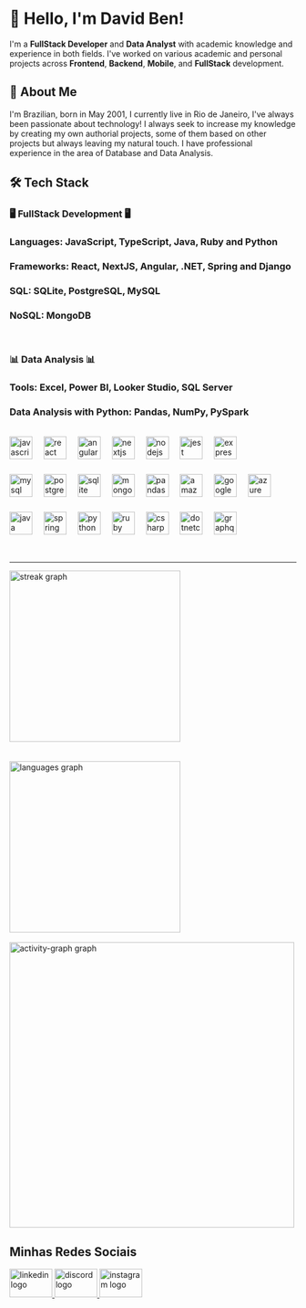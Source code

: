 <h1>👋 Hello, I'm David Ben!</h1> 

I'm a **FullStack Developer** and **Data Analyst** with academic knowledge and experience in both fields. I've worked on various academic and personal projects across **Frontend**, **Backend**, **Mobile**, and **FullStack** development.

<h2>🌱 About Me</h2>
I'm Brazilian, born in May 2001, I currently live in Rio de Janeiro, I've always been passionate about technology!
I always seek to increase my knowledge by creating my own authorial projects, some of them based on other projects but always leaving my natural touch.
I have professional experience in the area of ​​Database and Data Analysis.

<div>
<h2>🛠️ Tech Stack</h2>

### 🖥 FullStack Development 🖥
<h3>Languages: JavaScript, TypeScript, Java, Ruby and Python</h3>
<h3>Frameworks: React, NextJS, Angular, .NET, Spring and Django</h3>
<h3>SQL: SQLite, PostgreSQL, MySQL</h3>
<h3>NoSQL: MongoDB</h3>

<br>

### 📊 Data Analysis 📊
<h3>Tools: Excel, Power BI, Looker Studio, SQL Server</h3>
<h3>Data Analysis with Python: Pandas, NumPy, PySpark</h3>
</div>

<br>

<div align="left">
<img src="https://cdn.jsdelivr.net/gh/devicons/devicon/icons/javascript/javascript-plain.svg" height="40" alt="javascript logo"  />
<img width="12" />
<img src="https://cdn.jsdelivr.net/gh/devicons/devicon/icons/react/react-original.svg" height="40" alt="react logo"  />
<img width="12" />
<img src="https://cdn.simpleicons.org/angular/DD0031" height="40" alt="angularjs logo"  />
<img width="12" />
<img src="https://cdn.jsdelivr.net/gh/devicons/devicon/icons/nextjs/nextjs-original.svg" height="40" alt="nextjs logo"  />
<img width="12" />
<img src="https://cdn.simpleicons.org/nodedotjs/339933" height="40" alt="nodejs logo"  />
<img width="12" />
<img src="https://cdn.jsdelivr.net/gh/devicons/devicon/icons/jest/jest-plain.svg" height="40" alt="jest logo"  />
<img width="12" />
<img src="https://cdn.jsdelivr.net/gh/devicons/devicon/icons/express/express-original.svg" height="40" alt="express logo"  />
</div>

###

<div align="left">
<img src="https://cdn.jsdelivr.net/gh/devicons/devicon/icons/mysql/mysql-original.svg" height="40" alt="mysql logo"  />
<img width="12" />
<img src="https://cdn.jsdelivr.net/gh/devicons/devicon/icons/postgresql/postgresql-original.svg" height="40" alt="postgresql logo"  />
<img width="12" />
<img src="https://cdn.jsdelivr.net/gh/devicons/devicon/icons/sqlite/sqlite-original.svg" height="40" alt="sqlite logo"  />
<img width="12" />
<img src="https://cdn.jsdelivr.net/gh/devicons/devicon/icons/mongodb/mongodb-original.svg" height="40" alt="mongodb logo"  />
<img width="12" />
<img src="https://cdn.jsdelivr.net/gh/devicons/devicon/icons/pandas/pandas-original.svg" height="40" alt="pandas logo"  />
<img width="12" />
<img src="https://cdn.jsdelivr.net/gh/devicons/devicon/icons/amazonwebservices/amazonwebservices-plain-wordmark.svg" height="40" alt="amazonwebservices logo"  />
<img width="12" />
<img src="https://cdn.jsdelivr.net/gh/devicons/devicon/icons/googlecloud/googlecloud-original.svg" height="40" alt="googlecloud logo"  />
<img width="12" />
<img src="https://cdn.jsdelivr.net/gh/devicons/devicon/icons/azure/azure-original.svg" height="40" alt="azure logo"  />
</div>

###

<div align="left">
<img src="https://cdn.jsdelivr.net/gh/devicons/devicon/icons/java/java-original.svg" height="40" alt="java logo"  />
<img width="12" />
<img src="https://cdn.jsdelivr.net/gh/devicons/devicon/icons/spring/spring-original.svg" height="40" alt="spring logo"  />
<img width="12" />
<img src="https://cdn.jsdelivr.net/gh/devicons/devicon/icons/python/python-original.svg" height="40" alt="python logo"  />
<img width="12" />
<img src="https://cdn.simpleicons.org/ruby/CC342D" height="40" alt="ruby logo"  />
<img width="12" />
<img src="https://cdn.jsdelivr.net/gh/devicons/devicon/icons/csharp/csharp-original.svg" height="40" alt="csharp logo"  />
<img width="12" />
<img src="https://cdn.jsdelivr.net/gh/devicons/devicon/icons/dotnetcore/dotnetcore-original.svg" height="40" alt="dotnetcore logo"  />
<img width="12" />
<img src="https://cdn.simpleicons.org/graphql/E10098" height="40" alt="graphql logo"  />
</div>

<br><hr>

<div align="left">
  <img src="https://streak-stats.demolab.com?user=DavidBen48&locale=en&mode=daily&theme=dracula&hide_border=false&border_radius=5&order=3" height="300" alt="streak graph"  />
</div>
<br><br>
<div align="left">
  <img src="https://github-readme-stats.vercel.app/api/top-langs?username=DavidBen48&locale=en&hide_title=true&layout=compact&card_width=320&langs_count=6&theme=dracula&hide_border=false&order=2" height="300" alt="languages graph"  />
</div>
<br>
<div align="left">
  <img src="https://github-readme-activity-graph.vercel.app/graph?username=DavidBen48&radius=16&theme=react&area=true&order=5" height="500" alt="activity-graph graph"  />
</div>

###

## Minhas Redes Sociais

<div align="left">
  <a href="https://www.linkedin.com/in/davidben81/" target="_blank">
    <img src="https://raw.githubusercontent.com/maurodesouza/profile-readme-generator/master/src/assets/icons/social/linkedin/default.svg" width="75" height="50" alt="linkedin logo"  />
  </a>
  <a href="davidben_47" target="_blank">
    <img src="https://raw.githubusercontent.com/maurodesouza/profile-readme-generator/master/src/assets/icons/social/discord/default.svg" width="75" height="50" alt="discord logo"  />
  </a>
  <a href="https://www.instagram.com/davidben_48/" target="_blank">
    <img src="https://raw.githubusercontent.com/maurodesouza/profile-readme-generator/master/src/assets/icons/social/instagram/default.svg" width="75" height="50" alt="instagram logo"  />
  </a>
</div>

###
